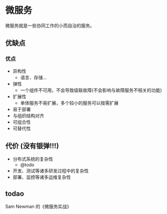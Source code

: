 # 微服务
微服务就是一些协同工作的小而自治的服务。

## 优缺点
### 优点
- 异构性
	- 语言、存储...
- 弹性
	- 一个组件不可用，不会导致级联故障(不会影响与故障服务不相关的功能)
- 扩展性
	- 单体服务不易扩展，多个较小的服务可以按需扩展
- 易于部署
- 与组织结构对齐
- 可组合性
- 可替代性

## 代价 (没有银弹!!!)
- 分布式系统的复杂性
	- @todo
- 开发、测试等诸多研发过程中的复杂性
- 部署、监控等诸多运维复杂性

## todao 
Sam Newman 的《微服务实战》